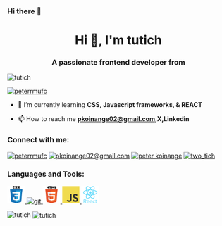 ### Hi there 👋

<!--
**tutich/tutich** is a ✨ _special_ ✨ repository because its `README.md` (this file) appears on your GitHub profile.

Here are some ideas to get you started:

- 🔭 I’m currently working on ...
- 🌱 I’m currently learning ...
- 👯 I’m looking to collaborate on ...
- 🤔 I’m looking for help with ...
- 💬 Ask me about ...
- 📫 How to reach me: ...
- 😄 Pronouns: ...
- ⚡ Fun fact: ...
--><h1 align="center">Hi 👋, I'm tutich</h1>
<h3 align="center">A passionate frontend developer from</h3>

<p align="left"> <img src="https://komarev.com/ghpvc/?username=tutich&label=Profile%20views&color=0e75b6&style=flat" alt="tutich" /> </p>

<p align="left"> <a href="https://twitter.com/peterrmufc" target="blank"><img src="https://img.shields.io/twitter/follow/peterrmufc?logo=twitter&style=for-the-badge" alt="peterrmufc" /></a> </p>

- 🌱 I’m currently learning **CSS, Javascript frameworks, & REACT**

- 📫 How to reach me **pkoinange02@gmail.com,X,Linkedin**

<h3 align="left">Connect with me:</h3>
<p align="left">
<a href="https://twitter.com/peterrmufc" target="blank"><img align="center" src="https://raw.githubusercontent.com/rahuldkjain/github-profile-readme-generator/master/src/images/icons/Social/twitter.svg" alt="peterrmufc" height="30" width="40" /></a>
<a href="https://linkedin.com/in/pkoinange02@gmail.com" target="blank"><img align="center" src="https://raw.githubusercontent.com/rahuldkjain/github-profile-readme-generator/master/src/images/icons/Social/linked-in-alt.svg" alt="pkoinange02@gmail.com" height="30" width="40" /></a>
<a href="https://fb.com/peter koinange" target="blank"><img align="center" src="https://raw.githubusercontent.com/rahuldkjain/github-profile-readme-generator/master/src/images/icons/Social/facebook.svg" alt="peter koinange" height="30" width="40" /></a>
<a href="https://instagram.com/two_tich" target="blank"><img align="center" src="https://raw.githubusercontent.com/rahuldkjain/github-profile-readme-generator/master/src/images/icons/Social/instagram.svg" alt="two_tich" height="30" width="40" /></a>
</p>

<h3 align="left">Languages and Tools:</h3>
<p align="left"> <a href="https://www.w3schools.com/css/" target="_blank" rel="noreferrer"> <img src="https://raw.githubusercontent.com/devicons/devicon/master/icons/css3/css3-original-wordmark.svg" alt="css3" width="40" height="40"/> </a> <a href="https://git-scm.com/" target="_blank" rel="noreferrer"> <img src="https://www.vectorlogo.zone/logos/git-scm/git-scm-icon.svg" alt="git" width="40" height="40"/> </a> <a href="https://www.w3.org/html/" target="_blank" rel="noreferrer"> <img src="https://raw.githubusercontent.com/devicons/devicon/master/icons/html5/html5-original-wordmark.svg" alt="html5" width="40" height="40"/> </a> <a href="https://developer.mozilla.org/en-US/docs/Web/JavaScript" target="_blank" rel="noreferrer"> <img src="https://raw.githubusercontent.com/devicons/devicon/master/icons/javascript/javascript-original.svg" alt="javascript" width="40" height="40"/> </a> <a href="https://reactjs.org/" target="_blank" rel="noreferrer"> <img src="https://raw.githubusercontent.com/devicons/devicon/master/icons/react/react-original-wordmark.svg" alt="react" width="40" height="40"/> </a> </p>

<p><img align="left" src="https://github-readme-stats.vercel.app/api/top-langs?username=tutich&show_icons=true&locale=en&layout=compact" alt="tutich" /></p>

<p>&nbsp;<img align="center" src="https://github-readme-stats.vercel.app/api?username=tutich&show_icons=true&locale=en" alt="tutich" /></p>

